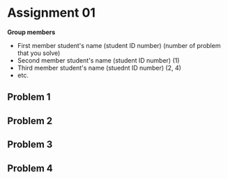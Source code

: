 # Assignment 01

**Group members**
- First member student's name (student ID number) (number of problem that you solve)
- Second member student's name (student ID number) (1)
- Third member student's name (stuednt ID number) (2, 4)
- etc.


## Problem 1

## Problem 2

## Problem 3

## Problem 4

